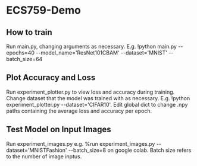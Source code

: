# ECS759-Demo
 
## How to train
Run main.py, changing arguments as necessary. E.g.
!python main.py --epochs=40 --model_name='ResNet101CBAM' --dataset='MNIST' --batch_size=64

## Plot Accuracy and Loss
Run experiment_plotter.py to view loss and accuracy during training. Change dataset that the model was trained with as necessary. E.g.
!python experiment_plotter.py --dataset='CIFAR10'. Edit global dict to change .npy paths containing the average loss and accuracy per epoch.

## Test Model on Input Images
Run experiment_images.py e.g. %run experiment_images.py --dataset='MNISTFashion' --batch_size=8 on google colab. 
Batch size refers to the number of image inptus.
